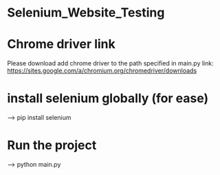 # Selenium_Website_Testing

# Chrome driver link
Please download add chrome driver to the path specified in main.py
link: https://sites.google.com/a/chromium.org/chromedriver/downloads

# install selenium globally (for ease)
--> pip install selenium

# Run the project
--> python main.py
